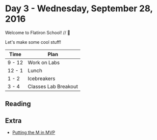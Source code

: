 # Day 3 - Wednesday, September 28, 2016

Welcome to Flatiron School! // :blue_heart:

Let's make some cool stuff!

Time        |   Plan   |
----------------|-------
9 - 12          | Work on Labs
12 - 1    | Lunch
1 - 2     | Icebreakers
3 - 4     | Classes Lab Breakout


## Reading


## Extra
* [Putting the M in MVP](https://medium.freecodecamp.com/putting-the-m-in-mvp-71e036034ed9#.asgwznye7)


<br>

